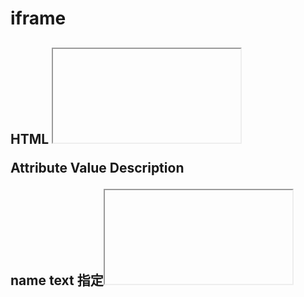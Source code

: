 # iframe



## HTML <iframe> Tag

http://www.w3schools.com/html/html_iframe.asp

<iframe src="demo_iframe.htm" height="200" width="300"></iframe>



Attribute   Value   Description

name    text    指定<iframe>的名称

sandbox    为<iframe>中的内容启用额外的一组限制
    allow-forms
    allow-pointer-lock
    allow-popups
    allow-same-origin
    allow-scripts
    allow-top-navigation 

src URL 指定要嵌入到<iframe>中的文档的地址

srcdoc  HTML_code   指定要在<iframe>中显示的页面的HTML内容


width   pixels    指定<iframe>的宽度

height  pixels    指定<iframe>的高度



















